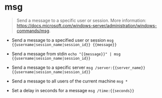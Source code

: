 # msg
> Send a message to a specific user or session.
> More information: <https://docs.microsoft.com/windows-server/administration/windows-commands/msg>.

- Send a message to a specified user or session
`msg {{username|session_name|session_id}} {{message}}`

- Send a message from stdin
`echo "{{message}}" | msg {{username|session_name|session_id}}`

- Send a message to a specific server
`msg /server:{{server_name}} {{username|session_name|session_id}}`

- Send a message to all users of the current machine
`msg *`

- Set a delay in seconds for a message
`msg /time:{{seconds}}`
